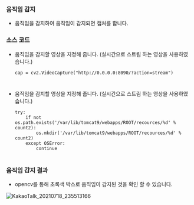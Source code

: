 ### 움직임 감지

+ 움직임을 감지하여 움직임이 감지되면 캡처를 합니다.

### 소스 코드

+ 움직임을 감지할 영상을 지정해 줍니다. (실시간으로 스트림 하는 영상을 사용하였습니다.)

      cap = cv2.VideoCapture("http://0.0.0.0:8090/?action=stream")
#

+ 움직임을 감지할 영상을 지정해 줍니다. (실시간으로 스트림 하는 영상을 사용하였습니다.)

      try:
          if not os.path.exists('/var/lib/tomcat9/webapps/ROOT/recources/%d' % count2):
              os.mkdir('/var/lib/tomcat9/webapps/ROOT/recources/%d' % count2)
          except OSError:
              continue
#

### 움직임 감지 결과

+ opencv를 통해 초록색 박스로 움직임이 감지된 것을 확인 할 수 있습니다.

![KakaoTalk_20210718_235513166](https://user-images.githubusercontent.com/77609451/126071909-ecbe8fc0-f2a2-4aff-889f-727293e1094a.jpg)
